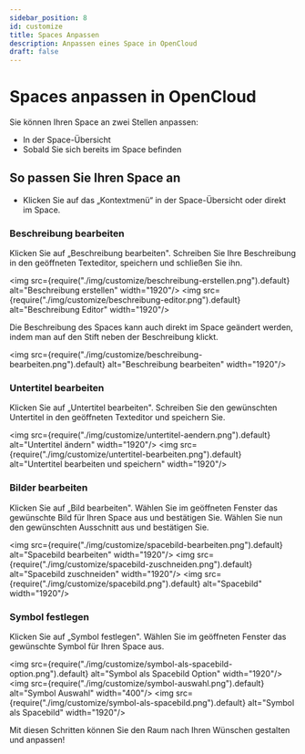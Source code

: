 ```yaml
---
sidebar_position: 8
id: customize
title: Spaces Anpassen
description: Anpassen eines Space in OpenCloud
draft: false
---
```


# Spaces anpassen in OpenCloud

Sie können Ihren Space an zwei Stellen anpassen:

- In der Space-Übersicht
- Sobald Sie sich bereits im Space befinden

## So passen Sie Ihren Space an

- Klicken Sie auf das „Kontextmenü“ in der Space-Übersicht oder direkt im Space.

### Beschreibung bearbeiten

Klicken Sie auf „Beschreibung bearbeiten". Schreiben Sie Ihre Beschreibung in den geöffneten Texteditor, speichern und schließen Sie ihn.

<img src={require("./img/customize/beschreibung-erstellen.png").default} alt="Beschreibung erstellen" width="1920"/>
<img src={require("./img/customize/beschreibung-editor.png").default} alt="Beschreibung Editor" width="1920"/>

Die Beschreibung des Spaces kann auch direkt im Space geändert werden, indem man auf den Stift neben der Beschreibung klickt.

<img src={require("./img/customize/beschreibung-bearbeiten.png").default} alt="Beschreibung bearbeiten" width="1920"/>

### Untertitel bearbeiten

Klicken Sie auf „Untertitel bearbeiten". Schreiben Sie den gewünschten Untertitel in den geöffneten Texteditor und speichern Sie.

<img src={require("./img/customize/untertitel-aendern.png").default} alt="Untertitel ändern" width="1920"/>
<img src={require("./img/customize/untertitel-bearbeiten.png").default} alt="Untertitel bearbeiten und speichern" width="1920"/>

### Bilder bearbeiten

Klicken Sie auf „Bild bearbeiten". Wählen Sie im geöffneten Fenster das gewünschte Bild für Ihren Space aus und bestätigen Sie. Wählen Sie nun den gewünschten Ausschnitt aus und bestätigen Sie.

<img src={require("./img/customize/spacebild-bearbeiten.png").default} alt="Spacebild bearbeiten" width="1920"/>
<img src={require("./img/customize/spacebild-zuschneiden.png").default} alt="Spacebild zuschneiden" width="1920"/>
<img src={require("./img/customize/spacebild.png").default} alt="Spacebild" width="1920"/>

### Symbol festlegen

Klicken Sie auf „Symbol festlegen". Wählen Sie im geöffneten Fenster das gewünschte Symbol für Ihren Space aus.

<img src={require("./img/customize/symbol-als-spacebild-option.png").default} alt="Symbol als Spacebild Option" width="1920"/>
<img src={require("./img/customize/symbol-auswahl.png").default} alt="Symbol Auswahl" width="400"/>
<img src={require("./img/customize/symbol-als-spacebild.png").default} alt="Symbol als Spacebild" width="1920"/>

Mit diesen Schritten können Sie den Raum nach Ihren Wünschen gestalten und anpassen!

